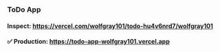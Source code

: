 ### ToDo App
#### Inspect: https://vercel.com/wolfgray101/todo-hu4v6nrd7/wolfgray101 
#### ✅  Production: https://todo-app-wolfgray101.vercel.app
